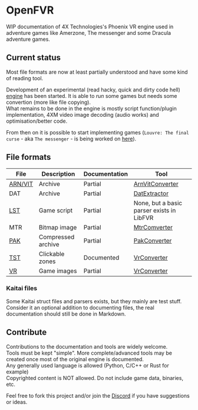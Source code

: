 # OpenFVR

WIP documentation of 4X Technologies's Phoenix VR engine used in adventure games like Amerzone, The messenger and some Dracula adventure games.

## Current status

Most file formats are now at least partially understood and have some kind of reading tool.  

Development of an experimental (read hacky, quick and dirty code hell) [engine](Tools/Libraries/FvrEngine/) has been started. It is able to *run* some games but needs some convertion (more like file copying).  
What remains to be done in the engine is mostly script function/plugin implementation, 4XM video image decoding (audio works) and optimisation/better code.

From then on it is possible to start implementing games (`Louvre: The final curse` - aka `The messenger` - is being worked on [here](Tools/Games/LouvreFinalCurse/README.md)).

## File formats

| File                              | Description        | Documentation | Tool                                      |
| --------------------------------- | ------------------ | ------------- | ----------------------------------------- |
| [ARN/VIT](Doc/Formats/ARN_VIT.md) | Archive            | Partial       | [ArnVitConverter](Tools/ArnVitConverter/) |
| DAT                               | Archive            | Partial       | [DatExtractor](Tools/DatExtractor/)       |
| [LST](Doc/Formats/LST.md)         | Game script        | Partial       | None, but a basic parser exists in LibFVR |
| MTR                               | Bitmap image       | Partial       | [MtrComverter](Tools/MtrConverter/)       |
| [PAK](Doc/Formats/PAK.md)         | Compressed archive | Partial       | [PakConverter](Tools/PakConverter/)       |
| [TST](Doc/Formats/TST.md)         | Clickable zones    | Documented    | [VrConverter](Tools/VrConverter/)         |
| [VR](Doc/Formats/VR.md)           | Game images        | Partial       | [VrConverter](Tools/VrConverter/)         |

### Kaitai files

Some Kaitai struct files and parsers exists, but they mainly are test stuff. Consider it an optional addition to documenting files, the real documentation should still be done in Markdown.

## Contribute

Contributions to the documentation and tools are widely welcome.  
Tools must be kept "simple". More complete/advanced tools may be created once most of the original engine is documented.  
Any generally used language is allowed (Python, C/C++ or Rust for example)  
Copyrighted content is NOT allowed. Do not include game data, binaries, etc.

Feel free to fork this project and/or join the [Discord](https://discord.gg/jtAgMwrMFH) if you have suggestions or ideas.
